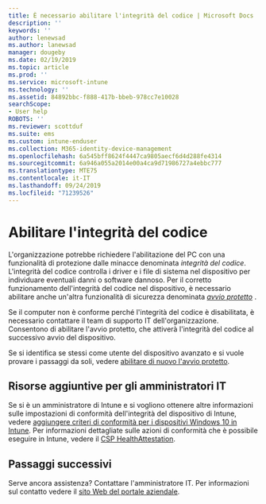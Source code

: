 ```yaml
---
title: È necessario abilitare l'integrità del codice | Microsoft Docs
description: ''
keywords: ''
author: lenewsad
ms.author: lanewsad
manager: dougeby
ms.date: 02/19/2019
ms.topic: article
ms.prod: ''
ms.service: microsoft-intune
ms.technology: ''
ms.assetid: 84892bbc-f888-417b-bbeb-978cc7e10028
searchScope:
- User help
ROBOTS: ''
ms.reviewer: scottduf
ms.suite: ems
ms.custom: intune-enduser
ms.collection: M365-identity-device-management
ms.openlocfilehash: 6a545bff8624f4447ca9805aecf6d4d288fe4314
ms.sourcegitcommit: 6a946a055a2014e00a4ca9d71986727a4ebbc777
ms.translationtype: MTE75
ms.contentlocale: it-IT
ms.lasthandoff: 09/24/2019
ms.locfileid: "71239526"
---
```

# <a name="enable-code-integrity"></a>Abilitare l'integrità del codice

L'organizzazione potrebbe richiedere l'abilitazione del PC con una funzionalità di protezione dalle minacce denominata *integrità del codice*. L'integrità del codice controlla i driver e i file di sistema nel dispositivo per individuare eventuali danni o software dannoso. Per il corretto funzionamento dell'integrità del codice nel dispositivo, è necessario abilitare anche un'altra funzionalità di sicurezza denominata [*avvio protetto*](https://docs.microsoft.com/windows/security/information-protection/secure-the-windows-10-boot-process#secure-boot) .

Se il computer non è conforme perché l'integrità del codice è disabilitata, è necessario contattare il team di supporto IT dell'organizzazione. Consentono di abilitare l'avvio protetto, che attiverà l'integrità del codice al successivo avvio del dispositivo.

Se si identifica se stessi come utente del dispositivo avanzato e si vuole provare i passaggi da soli, vedere [abilitare di nuovo l'avvio protetto](https://docs.microsoft.com/windows-hardware/manufacture/desktop/disabling-secure-boot#re-enable-secure-boot).

## <a name="additional-resources-for-it-administrators"></a>Risorse aggiuntive per gli amministratori IT

Se si è un amministratore di Intune e si vogliono ottenere altre informazioni sulle impostazioni di conformità dell'integrità del dispositivo di Intune, vedere [aggiungere criteri di conformità per i dispositivi Windows 10 in Intune](https://docs.microsoft.com/intune/compliance-policy-create-windows). Per informazioni dettagliate sulle azioni di conformità che è possibile eseguire in Intune, vedere il [CSP HealthAttestation](https://docs.microsoft.com/windows/client-management/mdm/healthattestation-csp#step-8-take-appropriate-policy-action-based-on-evaluation-results).  

## <a name="next-steps"></a>Passaggi successivi

Serve ancora assistenza? Contattare l'amministratore IT. Per informazioni sul contatto vedere il [sito Web del portale aziendale](https://go.microsoft.com/fwlink/?linkid=2010980).
